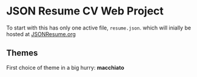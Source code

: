 # JSON Resume CV Web Project

To start with this has only one active file, `resume.json`. which will inially be hosted at [JSONResume.org](https://registry.jsonresume.org/bradykelly)

## Themes

First choice of theme in a big hurry: **macchiato**
